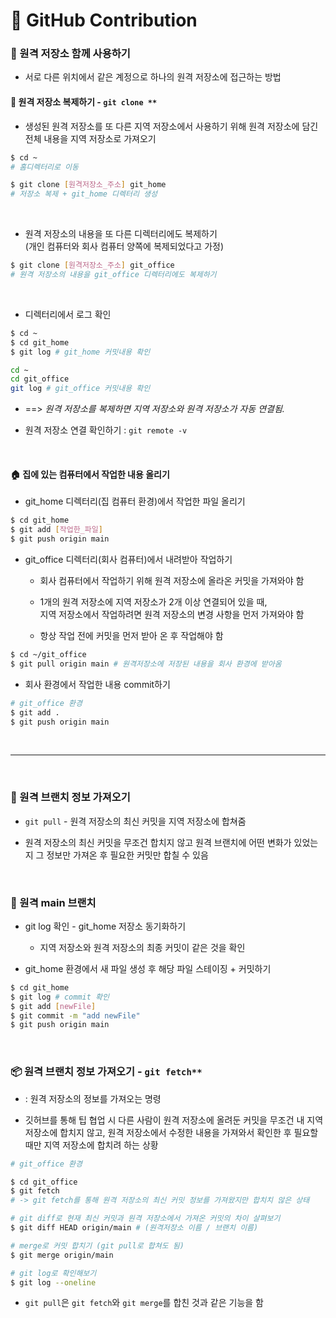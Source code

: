 # 🙌 GitHub Contribution

### 🌌 원격 저장소 함께 사용하기

+ 서로 다른 위치에서 같은 계정으로 하나의 원격 저장소에 접근하는 방법

#### 🧬 원격 저장소 복제하기 - `git clone **`

+ 생성된 원격 저장소를 또 다른 지역 저장소에서 사용하기 위해 원격 저장소에 담긴 전체 내용을 지역 저장소로 가져오기

```bash
$ cd ~ 
# 홈디렉터리로 이동

$ git clone [원격저장소_주소] git_home 
# 저장소 복제 + git_home 디렉터리 생성
```
<br>

+ 원격 저장소의 내용을 또 다른 디렉터리에도 복제하기
  <br>  (개인 컴퓨터와 회사 컴퓨터 양쪽에 복제되었다고 가정)

```bash
$ git clone [원격저장소_주소] git_office 
# 원격 저장소의 내용을 git_office 디렉터리에도 복제하기
```
<br>

+ 디렉터리에서 로그 확인

```bash
$ cd ~
$ cd git_home
$ git log # git_home 커밋내용 확인

cd ~
cd git_office
git log # git_office 커밋내용 확인
```

+ ==> *원격 저장소를 복제하면 지역 저장소와 원격 저장소가 자동 연결됨.*

+ 원격 저장소 연결 확인하기 : `git remote -v`

<br>


#### 🏠 집에 있는 컴퓨터에서 작업한 내용 올리기

+ git_home 디렉터리(집 컴퓨터 환경)에서 작업한 파일 올리기

```bash
$ cd git_home
$ git add [작업한_파일]
$ git push origin main
```

+ git_office 디렉터리(회사 컴퓨터)에서 내려받아 작업하기

    + 회사 컴퓨터에서 작업하기 위해 원격 저장소에 올라온 커밋을 가져와야 함

    + 1개의 원격 저장소에 지역 저장소가 2개 이상 연결되어 있을 때,
    <br> 지역 저장소에서 작업하려면 원격 저장소의 변경 사항을 먼저 가져와야 함

    + 항상 작업 전에 커밋을 먼저 받아 온 후 작업해야 함


```bash
$ cd ~/git_office
$ git pull origin main # 원격저장소에 저장된 내용을 회사 환경에 받아옴
```

+ 회사 환경에서 작업한 내용 commit하기
```bash
# git_office 환경
$ git add .
$ git push origin main
```

<br><hr><br>

### 🛬 원격 브랜치 정보 가져오기

+ `git pull` - 원격 저장소의 최신 커밋을 지역 저장소에 합쳐줌

+ 원격 저장소의 최신 커밋을 무조건 합치지 않고 원격 브랜치에 어떤 변화가 있었는지 그 정보만 가져온 후 필요한 커밋만 합칠 수 있음

<br>

### 🚩 원격 main 브랜치

+ git log 확인 - git_home 저장소 동기화하기
    + 지역 저장소와 원격 저장소의 최종 커밋이 같은 것을 확인

+ git_home 환경에서 새 파일 생성 후 해당 파일 스테이징 + 커밋하기

```bash
$ cd git_home
$ git log # commit 확인
$ git add [newFile]
$ git commit -m "add newFile"
$ git push origin main
```
<br>

### 📦 원격 브랜치 정보 가져오기 - `git fetch**`

+ : 원격 저장소의 정보를 가져오는 명령

+ 깃허브를 통해 팁 협업 시 다른 사람이 원격 저장소에 올려둔 커밋을 무조건 내 지역 저장소에 합치지 않고, 원격 저장소에서 수정한 내용을 가져와서 확인한 후 필요할 때만 지역 저장소에 합치려 하는 상황

```bash
# git_office 환경

$ cd git_office
$ git fetch
# -> git fetch를 통해 원격 저장소의 최신 커밋 정보를 가져왔지만 합치치 않은 상태

# git diff로 현재 최신 커밋과 원격 저장소에서 가져온 커밋의 차이 살펴보기
$ git diff HEAD origin/main # (원격저장소 이름 / 브랜치 이름)

# merge로 커밋 합치기 (git pull로 합쳐도 됨)
$ git merge origin/main

# git log로 확인해보기
$ git log --oneline
```

+ `git pull`은 `git fetch`와 `git merge`를 합친 것과 같은 기능을 함

